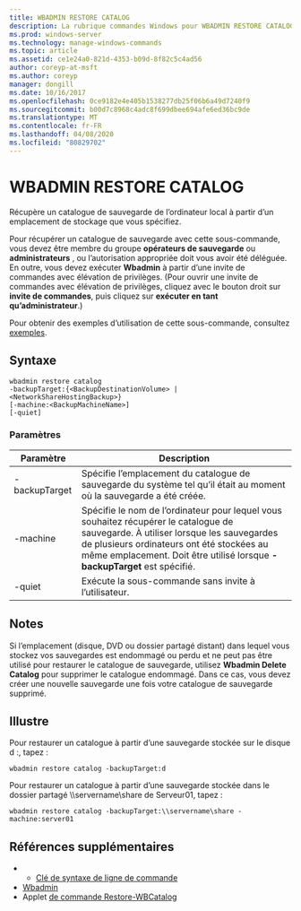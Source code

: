 ```yaml
---
title: WBADMIN RESTORE CATALOG
description: La rubrique commandes Windows pour WBADMIN RESTORE CATALOG, qui récupère un catalogue de sauvegarde de l’ordinateur local à partir d’un emplacement de stockage que vous spécifiez.
ms.prod: windows-server
ms.technology: manage-windows-commands
ms.topic: article
ms.assetid: ce1e24a0-821d-4353-b09d-8f82c5c4ad56
author: coreyp-at-msft
ms.author: coreyp
manager: dongill
ms.date: 10/16/2017
ms.openlocfilehash: 0ce9182e4e405b1538277db25f06b6a49d7240f9
ms.sourcegitcommit: b00d7c8968c4adc8f699dbee694afe6ed36bc9de
ms.translationtype: MT
ms.contentlocale: fr-FR
ms.lasthandoff: 04/08/2020
ms.locfileid: "80829702"
---
```

# <a name="wbadmin-restore-catalog"></a>WBADMIN RESTORE CATALOG



Récupère un catalogue de sauvegarde de l’ordinateur local à partir d’un emplacement de stockage que vous spécifiez.

Pour récupérer un catalogue de sauvegarde avec cette sous-commande, vous devez être membre du groupe **opérateurs de sauvegarde** ou **administrateurs** , ou l’autorisation appropriée doit vous avoir été déléguée. En outre, vous devez exécuter **Wbadmin** à partir d’une invite de commandes avec élévation de privilèges. (Pour ouvrir une invite de commandes avec élévation de privilèges, cliquez avec le bouton droit sur **invite de commandes**, puis cliquez sur **exécuter en tant qu’administrateur**.)

Pour obtenir des exemples d’utilisation de cette sous-commande, consultez [exemples](#BKMK_examples).

## <a name="syntax"></a>Syntaxe

```
wbadmin restore catalog
-backupTarget:{<BackupDestinationVolume> | <NetworkShareHostingBackup>}
[-machine:<BackupMachineName>]
[-quiet]
```

### <a name="parameters"></a>Paramètres

|Paramètre|Description|
|---------|-----------|
|-backupTarget|Spécifie l’emplacement du catalogue de sauvegarde du système tel qu’il était au moment où la sauvegarde a été créée.|
|-machine|Spécifie le nom de l’ordinateur pour lequel vous souhaitez récupérer le catalogue de sauvegarde. À utiliser lorsque les sauvegardes de plusieurs ordinateurs ont été stockées au même emplacement. Doit être utilisé lorsque **-backupTarget** est spécifié.|
|-quiet|Exécute la sous-commande sans invite à l’utilisateur.|

## <a name="remarks"></a>Notes

Si l’emplacement (disque, DVD ou dossier partagé distant) dans lequel vous stockez vos sauvegardes est endommagé ou perdu et ne peut pas être utilisé pour restaurer le catalogue de sauvegarde, utilisez **Wbadmin Delete Catalog** pour supprimer le catalogue endommagé. Dans ce cas, vous devez créer une nouvelle sauvegarde une fois votre catalogue de sauvegarde supprimé.

## <a name="examples"></a><a name=BKMK_examples></a>Illustre

Pour restaurer un catalogue à partir d’une sauvegarde stockée sur le disque d :, tapez :
```
wbadmin restore catalog -backupTarget:d
```
Pour restaurer un catalogue à partir d’une sauvegarde stockée dans le dossier partagé \\\\servername\share de Serveur01, tapez :
```
wbadmin restore catalog -backupTarget:\\servername\share -machine:server01
```

## <a name="additional-references"></a>Références supplémentaires

-   - [Clé de syntaxe de ligne de commande](command-line-syntax-key.md)
-   [Wbadmin](wbadmin.md)
-   Applet [de commande Restore-WBCatalog](https://technet.microsoft.com/library/jj902437.aspx)